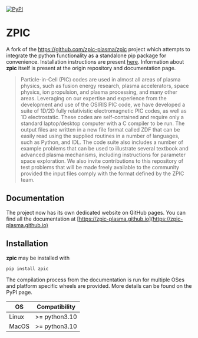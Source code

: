 [![PyPI](https://img.shields.io/pypi/v/zpic)](https://pypi.org/project/zpic)

# ZPIC

A fork of the https://github.com/zpic-plasma/zpic project which attempts to integrate the python functionality as a standalone pip package for convenience. Installation instructions are present [here](#installation). Information about **zpic** itself is present at the origin repository and documentation page.

> Particle-in-Cell (PIC) codes are used in almost all areas of plasma physics, such as fusion energy research, plasma accelerators, space physics, ion propulsion, and plasma processing, and many other areas. Leveraging on our expertise and experience from the development and use of the OSIRIS PIC code, we have developed a suite of 1D/2D fully relativistic electromagnetic PIC codes, as well as 1D electrostatic. These codes are self-contained and require only a standard laptop/desktop computer with a C compiler to be run. The output files are written in a new file format called ZDF that can be easily read using the supplied routines in a number of languages, such as Python, and IDL. The code suite also includes a number of example problems that can be used to illustrate several textbook and advanced plasma mechanisms, including instructions for parameter space exploration. We also invite contributions to this repository of test problems that will be made freely available to the community provided the input files comply with the format defined by the ZPIC team.

## Documentation

The project now has its own dedicated website on GitHub pages. You can find all the documentation at [https://zpic-plasma.github.io](https://zpic-plasma.github.io)

## Installation

**zpic** may be installed with 
```
pip install zpic
```
The compilation process from the documentation is run for multiple OSes and platform specific wheels are provided. More details can be found on the PyPI page. 

| OS      | Compatibility |
| ------- | ------------- |
| Linux   | >= python3.10 |
| MacOS   | >= python3.10 |